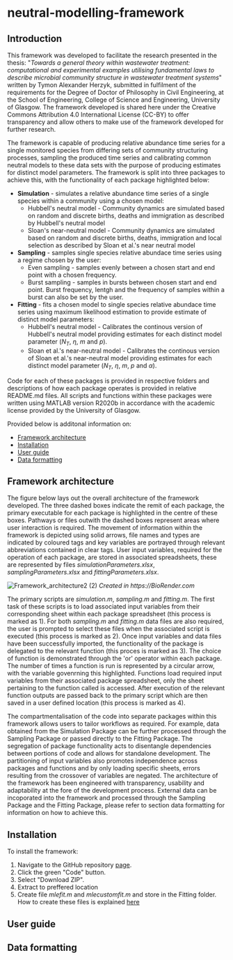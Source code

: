 # neutral-modelling-framework
## Introduction
This framework was developed to facilitate the research presented in the thesis: "_Towards a general theory within wastewater treatment: computational and experimental examples utilising fundamental laws to describe microbial community structure in wastewater treatment systems_" written by Tymon Alexander Herzyk, submitted in fulfilment of the requirements for the Degree of Doctor of Philosophy in Civil Engineering, at the School of Engineering, College of Science and Engineering, University of Glasgow. The framework developed is shared here under the Creative Commons Attribution 4.0 International License (CC-BY) to offer transparency and allow others to make use of the framework developed for further research.

The framework is capable of producing relative abundance time series for a single monitored species from differing sets of community structuring processes, sampling the produced time series and calibrating common neutral models to these data sets with the purpose of producing estimates for distinct model parameters. The framework is split into three packages to achieve this, with the functionality of each package highlighted below:
* __Simulation__ - simulates a relative abundance time series of a single species within a community using a chosen model:
  - Hubbell's neutral model - Community dynamics are simulated based on random and discrete births, deaths and immigration as described by Hubbell's neutral model 
  - Sloan's near-neutral model - Community dynamics are simulated based on random and discrete births, deaths, immigration and local selection as described by Sloan et al.'s near neutral model 
* __Sampling__ - samples single species relative abundace time series using a regime chosen by the user:
  - Even sampling - samples evenly between a chosen start and end point with a chosen frequency.
  - Burst sampling - samples in bursts between chosen start and end point. Burst frequency, lentgh and the frequency of samples within a burst can also be set by the user.
* __Fitting__ - fits a chosen model to single species relative abundace time series using maximum likelihood estimation to provide estimate of distinct model parameters:
  - Hubbell's neutral model - Calibrates the continous version of Hubbell's neutral model providing estimates for each distinct model parameter ($N_T$, $\eta$, $m$ and $p$).
  - Sloan et al.'s near-neutral model - Calibrates the continous version of Sloan et al.'s near-neutral model providing estimates for each distinct model parameter ($N_T$, $\eta$, $m$, $p$ and $\alpha$).

Code for each of these packages is provided in respective folders and descriptions of how each package operates is provided in relative README.md files. All scripts and functions within these packages were written using MATLAB version R2020b in accordance with the academic license provided by the University of Glasgow. 

Provided below is additonal information on:
* [Framework architecture](#Framework-architecture)
* [Installation](#Installation)
* [User guide](#User-guide)
* [Data formatting](#Data-formatting)

## Framework architecture
The figure below lays out the overall architecture of the framework developed. The three dashed boxes indicate the remit of each package, the primary executable for each package is highlighted in the centre of these boxes. Pathways or files outwith the dashed boxes represent areas where user interaction is required. The movement of information within the framework is depicted using solid arrows, file names and types are indicated by coloured tags and key variables are portrayed through relevant abbreviations contained in clear tags. User input variables, required for the operation of each package, are stored in associated spreadsheets, these are represented by files _simulationParameters.xlsx_, _samplingParameters.xlsx_ and _fittingParameters.xlsx_.

![Framework_architecture2 (2)](https://github.com/user-attachments/assets/c45a9f65-c24e-4398-b656-906d5f84d97b)
_Created in https://BioRender.com_


The primary scripts are _simulation.m_, _sampling.m_ and _fitting.m_. The first task of these scripts is to load associated input variables from their corresponding sheet within each package spreadsheet (this process is marked as 1). For both _sampling.m_ and _fitting.m_ data files are also required, the user is prompted to select these files when the associated script is executed (this process is marked as 2). Once input variables and data files have been successfully imported, the functionality of the package is delegated to the relevant function (this proces is marked as 3). The choice of function is demonstrated through the 'or' operator within each package. The number of times a function is run is represented by a circular arrow, with the variable govenrning this highlighted. Functions load required input variables from their associated package spreadsheet, only the sheet pertaining to the function called is accessed. After execution of the relevant function outputs are passed back to the primary script which are then saved in a user defined location (this process is marked as 4).

The compartmentalisation of the code into separate packages within this framework allows users to tailor workflows as required. For example, data obtained from the Simulation Package can be further processed through the Sampling Package or passed directly to the Fitting Package. The segregation of package functionality acts to disentangle dependencies between portions of code and allows for standalone development. The partitioning of input variables also promotes independence across packages and functions and by only loading specific sheets, errors resulting from the crossover of variables are negated. The architecture of the framework has been engineered with transparency, usability and adaptability at the fore of the development process. External data can be incoporated into the framework and processed through the Sampling Package and the Fitting Package, please refer to section data formatting for information on how to achieve this.

## Installation
To install the framework:
1. Navigate to the GitHub repository [page](https://github.com/tymonherzyk/neutral-modelling-framework).
2. Click the green "Code" button.
3. Select "Download ZIP".
4. Extract to preffered location
5. Create file _mlefit.m_ and _mlecustomfit.m_ and store in the Fitting folder. How to create these files is explained [here](https://github.com/tymonherzyk/neutral-modelling-framework/tree/main/Fitting)

## User guide

## Data formatting
